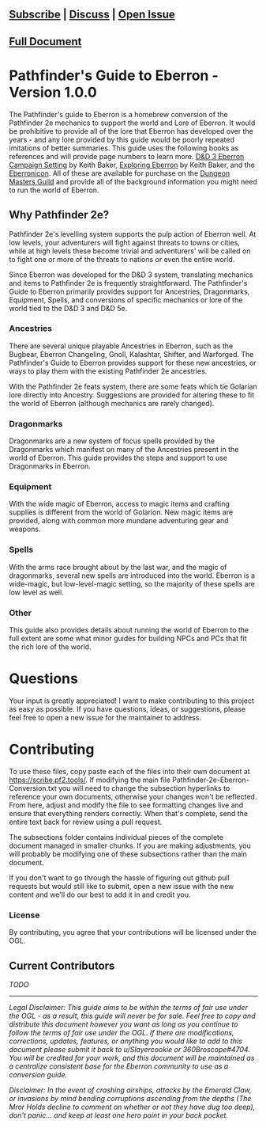 [Subscribe](https://github.com/TNychka/Pathfinder2eConversion/subscription) | [Discuss](https://github.com/TNychka/Pathfinder2eConversion/discussions) | [Open Issue](https://github.com/TNychka/Pathfinder2eConversion/issues)  
-
[Full Document](https://scribe.pf2.tools/v/2qF7WjsY-pathfinders-guide-to-eberron)
-
# Pathfinder's Guide to Eberron  - Version 1.0.0

The Pathfinder's guide to Eberron is a homebrew conversion of the Pathfinder 2e mechanics to support the world and Lore of Eberron. It would be prohibitive to provide all of the lore that Eberron has developed over the years - and any lore provided by this guide would be poorly repeated imitations of better summaries. This guide uses the following books as references and will provide page numbers to learn more. [D&D 3 Eberron Campaign Setting](https://www.dmsguild.com/product/28474/Eberron-Campaign-Setting-3e) by Keith Baker, [Exploring Eberron](https://www.dmsguild.com/product/315887/Exploring-Eberron) by Keith Baker, and the [Eberronicon](https://www.dmsguild.com/product/297249/Eberronicon-A-Pocket-Guide-to-the-World). All of these are available for purchase on the [Dungeon Masters Guild](https://www.dmsguild.com/) and provide all of the background information you might need to run the world of Eberron.

## Why Pathfinder 2e?
Pathfinder 2e's levelling system supports the pulp action of Eberron well. At low levels, your adventurers will fight against threats to towns or cities, while at high levels these become trivial and adventurers' will be called on to fight one or more of the threats to nations or even the entire world.

Since Eberron was developed for the D&D 3 system, translating mechanics and items to Pathfinder 2e is frequently straightforward. The Pathfinder's Guide to Eberron primarily provides support for Ancestries, Dragonmarks, Equipment, Spells, and conversions of specific mechanics or lore of the world tied to the D&D 3 and D&D 5e. 

### Ancestries
There are several unique playable Ancestries in Eberron, such as the Bugbear, Eberron Changeling, Gnoll, Kalashtar, Shifter, and Warforged. The Pathfinder's Guide to Eberron provides support for these new ancestries, or ways to play them with the existing Pathfinder 2e ancestries.

With the Pathfinder 2e feats system, there are some feats which tie Golarian lore directly into Ancestry. Suggestions are provided for altering these to fit the world of Eberron (although mechanics are rarely changed). 

### Dragonmarks
Dragonmarks are a new system of focus spells provided by the Dragonmarks which manifest on many of the Ancestries present in the world of Eberron. This guide provides the steps and support to use Dragonmarks in Eberron.

### Equipment
With the wide magic of Eberron, access to magic items and crafting supplies is different from the world of Golarion. New magic items are provided, along with common more mundane adventuring gear and weapons.

### Spells
With the arms race brought about by the last war, and the magic of dragonmarks, several new spells are introduced into the world. Eberron is a wide-magic, but low-level-magic setting, so the majority of these spells are low level as well.

### Other
This guide also provides details about running the world of Eberron to the full extent  are some what minor guides for building NPCs and PCs that fit the rich lore of the world.

# Questions
Your input is greatly appreciated! I want to make contributing to this project as easy as possible. If you have questions, ideas, or suggestions, please feel free to open a new issue for the maintainer to address.

# Contributing
To use these files, copy paste each of the files into their own document at https://scribe.pf2.tools/. If modifying the main file Pathfinder-2e-Eberron-Conversion.txt you will need to change the subsection hyperlinks to reference your own documents, otherwise your changes won't be reflected. From here, adjust and modify the file to see formatting changes live and ensure that everything renders correctly. When that's complete, send the entire text back for review using a pull request. 

The subsections folder contains individual pieces of the complete document managed in smaller chunks. If you are making adjustments, you will probably be modifying one of these subsections rather than the main document. 

If you don't want to go through the hassle of figuring out github pull requests but would still like to submit, open a new issue with the new content and we'll do our best to add it in and credit you.

### License
By contributing, you agree that your contributions will be licensed under the OGL.

## Current Contributors
*TODO*

---

*Legal Disclaimer: This guide aims to be within the terms of fair use under the OGL - as a result, this guide will never be for sale. Feel free to copy and distribute this document however you want as long as you continue to follow the terms of fair use under the OGL. If there are modifications, corrections, updates, features, or anything you would like to add to this document please submit it back to u/Slayercookie or 360Broscope#4704. You will be credited for your work, and this document will be maintained as a centralize consistent base for the Eberron community to use as a conversion guide.*

*Disclaimer: In the event of crashing airships, attacks by the Emerald Claw, or invasions by mind bending corruptions ascending from the depths (The Mror Holds decline to comment on whether or not they have dug too deep), don't panic... and keep at least one hero point in your back pocket.*
